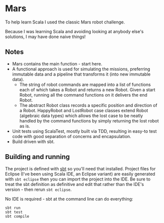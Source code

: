 # Mars

To help learn Scala I used the classic Mars robot challenge.

Because I was learning Scala and avoiding looking at anybody else's solutions, I may have done naive things!

## Notes

- Mars contains the main function - start here.
- A functional approach is used for simulating the missions, preferring immutable data and a pipeline that transforms it (into new immutable data).
    - The string of robot commands are mapped into a list of functions each of which takes a Robot and returns a new Robot. Given a start Robot, running all the command functions on it delivers the end Robot.
    - The abstract Robot class records a specific position and direction of a Robot. HappyRobot and LostRobot case classes extend Robot (algebraic data types) which allows the lost case to be neatly handled by the command functions by simply returning the lost robot as is.
- Unit tests using ScalaTest, mostly built via TDD, resulting in easy-to test code with good separation of concerns and encapsulation.
- Build driven with sbt.

## Building and running

The project is defined with [sbt](http://www.scala-sbt.org) so you'll need that installed. Project files for Eclipse (I've been using Scala IDE, an Eclipse variant) are easily generated with `sbt eclipse` then you can import the project into the IDE. Be sure to treat the sbt definition as definitive and edit that rather than the IDE's version - then rerun `sbt eclipse`.

No IDE is required - sbt at the command line can do everything:

    sbt run
    sbt test
    sbt compile